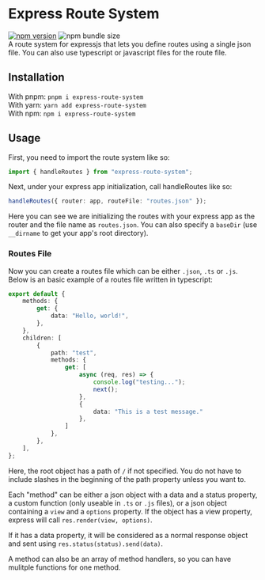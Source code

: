 # Express Route System

[![npm version](https://badge.fury.io/js/express-route-system.svg)](https://badge.fury.io/js/express-route-system)
![npm bundle size](https://img.shields.io/bundlephobia/min/express-route-system)  
A route system for expressjs that lets you define routes using a single json file. You can also use typescript or javascript files for the route file.

## Installation

With pnpm: `pnpm i express-route-system`  
With yarn: `yarn add express-route-system`  
With npm: `npm i express-route-system`

## Usage

First, you need to import the route system like so:

```typescript
import { handleRoutes } from "express-route-system";
```

Next, under your express app initialization, call handleRoutes like so:

```typescript
handleRoutes({ router: app, routeFile: "routes.json" });
```

Here you can see we are initializing the routes with your express app as the router and the file name as `routes.json`. You can also specify a `baseDir` (use `__dirname` to get your app's root directory).

### Routes File

Now you can create a routes file which
can be either `.json`, `.ts` or `.js`.
Below is an basic example of a routes file written in typescript:

```ts
export default {
    methods: {
        get: {
            data: "Hello, world!",
        },
    },
    children: [
        {
            path: "test",
            methods: {
                get: [
                    async (req, res) => {
                        console.log("testing...");
                        next();
                    },
                    {
                        data: "This is a test message."
                    },
                ]
            },
        },
    ],
};
```

Here, the root object has a path of `/` if not specified.
You do not have to include slashes in the beginning
of the path property unless you want to.

Each "method" can be either a json object
with a data and a status property,
a custom function (only useable in `.ts` or `.js` files),
or a json object containing a `view` and a `options` property.
If the object has a view property, express will call `res.render(view, options)`.

If it has a data property, it will be considered as a normal response object
and sent using `res.status(status).send(data)`.

A method can also be an array of method handlers,
so you can have mulitple functions for one method.
